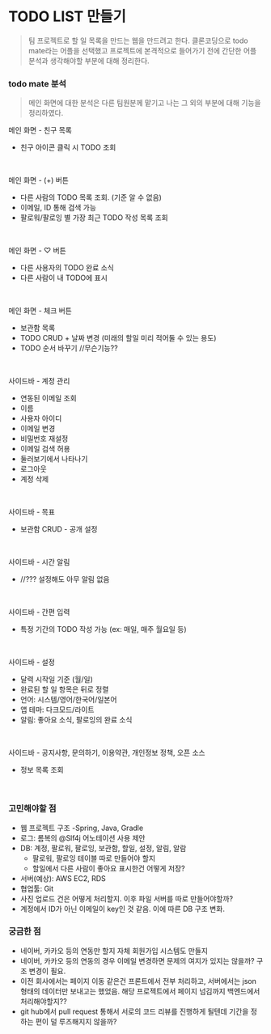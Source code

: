 # TODO LIST 만들기

> 팀 프로젝트로 할 일 목록을 만드는 웹을 만드려고 한다. 클론코딩으로 todo mate라는 어플을 선택했고 프로젝트에 본격적으로 들어가기 전에 간단한 어플 분석과 생각해야할 부분에 대해 정리한다.

### todo mate 분석

> 메인 화면에 대한 분석은 다른 팀원분께 맡기고 나는 그 외의 부분에 대해 기능을 정리하였다.

메인 화면 - 친구 목록
- 친구 아이콘 클릭 시 TODO 조회
<br/>

메인 화면 - (+) 버튼
- 다른 사람의 TODO 목록 조회. (기준 알 수 없음)
- 이메일, ID 통해 검색 가능
- 팔로워/팔로잉 별 가장 최근 TODO 작성 목록 조회
<br/>

메인 화면 - ♡ 버튼
- 다른 사용자의 TODO 완료 소식
- 다른 사람이 내 TODO에 표시
<br/>

메인 화면 - 체크 버튼
- 보관함 목록
- TODO CRUD + 날짜 변경 (미래의 할일 미리 적어둘 수 있는 용도)
- TODO 순서 바꾸기 //무슨기능??
<br/>

사이드바 - 계정 관리
- 연동된 이메일 조회
- 이름
- 사용자 아이디
- 이메일 변경
- 비밀번호 재설정
- 이메일 검색 허용
- 둘러보기에서 나타나기
- 로그아웃
- 계정 삭제
<br/>

사이드바 - 목표
- 보관함 CRUD - 공개 설정
<br/>

사이드바 - 시간 알림
- //??? 설정해도 아무 알림 없음
<br/>

사이드바 - 간편 입력
- 특정 기간의 TODO 작성 가능 (ex: 매일, 매주 월요일 등)
<br/>

사이드바 - 설정
- 달력 시작일 기준 (월/일)
- 완료된 할 일 항목은 뒤로 정렬
- 언어: 시스템/영어/한국어/일본어
- 앱 테마: 다크모드/라이트
- 알림: 좋아요 소식, 팔로잉의 완료 소식
<br/>

사이드바 - 공지사항, 문의하기, 이용약관, 개인정보 정책, 오픈 소스
- 정보 목록 조회
<br/>

### 고민해야할 점
- 웹 프로젝트 구조 -Spring, Java, Gradle
- 로그: 롬복의 @Slf4j 어노테이션 사용 제안
- DB: 계정, 팔로워, 팔로잉, 보관함, 할일, 설정, 알림, 알람
  + 팔로워, 팔로잉 테이블 따로 만들어야 할지
  + 할일에서 다른 사람이 좋아요 표시한건 어떻게 저장?
- 서버(예상): AWS EC2, RDS
- 협업툴: Git
- 사진 업로드 건은 어떻게 처리할지. 이후 파일 서버를 따로 만들어야할까?
- 계정에서 ID가 아닌 이메일이 key인 것 같음. 이에 따른 DB 구조 변화.

### 궁금한 점
- 네이버, 카카오 등의 연동만 할지 자체 회원가입 시스템도 만들지
- 네이버, 카카오 등의 연동의 경우 이메일 변경하면 문제의 여지가 있지는 않을까? 구조 변경이 필요.
- 이전 회사에서는 페이지 이동 같은건 프론트에서 전부 처리하고, 서버에서는 json 형태의 데이터만 보내고는 했었음. 해당 프로젝트에서 페이지 넘김까지 백엔드에서 처리해야할지??
- git hub에서 pull request 통해서 서로의 코드 리뷰를 진행하게 될텐데 기간을 정하는 편이 덜 루즈해지지 않을까?